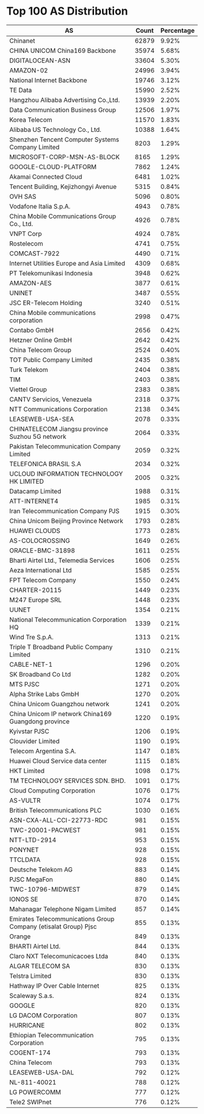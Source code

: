 # Top 100 AS Distribution
| AS | Count | Percentage |
|----|----|----|
| Chinanet | 62879 | 9.92% |
| CHINA UNICOM China169 Backbone | 35974 | 5.68% |
| DIGITALOCEAN-ASN | 33604 | 5.30% |
| AMAZON-02 | 24996 | 3.94% |
| National Internet Backbone | 19746 | 3.12% |
| TE Data | 15990 | 2.52% |
| Hangzhou Alibaba Advertising Co.,Ltd. | 13939 | 2.20% |
| Data Communication Business Group | 12506 | 1.97% |
| Korea Telecom | 11570 | 1.83% |
| Alibaba US Technology Co., Ltd. | 10388 | 1.64% |
| Shenzhen Tencent Computer Systems Company Limited | 8203 | 1.29% |
| MICROSOFT-CORP-MSN-AS-BLOCK | 8165 | 1.29% |
| GOOGLE-CLOUD-PLATFORM | 7862 | 1.24% |
| Akamai Connected Cloud | 6481 | 1.02% |
| Tencent Building, Kejizhongyi Avenue | 5315 | 0.84% |
| OVH SAS | 5096 | 0.80% |
| Vodafone Italia S.p.A. | 4943 | 0.78% |
| China Mobile Communications Group Co., Ltd. | 4926 | 0.78% |
| VNPT Corp | 4924 | 0.78% |
| Rostelecom | 4741 | 0.75% |
| COMCAST-7922 | 4490 | 0.71% |
| Internet Utilities Europe and Asia Limited | 4309 | 0.68% |
| PT Telekomunikasi Indonesia | 3948 | 0.62% |
| AMAZON-AES | 3877 | 0.61% |
| UNINET | 3487 | 0.55% |
| JSC ER-Telecom Holding | 3240 | 0.51% |
| China Mobile communications corporation | 2998 | 0.47% |
| Contabo GmbH | 2656 | 0.42% |
| Hetzner Online GmbH | 2642 | 0.42% |
| China Telecom Group | 2524 | 0.40% |
| TOT Public Company Limited | 2435 | 0.38% |
| Turk Telekom | 2404 | 0.38% |
| TIM | 2403 | 0.38% |
| Viettel Group | 2383 | 0.38% |
| CANTV Servicios, Venezuela | 2318 | 0.37% |
| NTT Communications Corporation | 2138 | 0.34% |
| LEASEWEB-USA-SEA | 2078 | 0.33% |
| CHINATELECOM Jiangsu province Suzhou 5G network | 2064 | 0.33% |
| Pakistan Telecommunication Company Limited | 2059 | 0.32% |
| TELEFONICA BRASIL S.A | 2034 | 0.32% |
| UCLOUD INFORMATION TECHNOLOGY HK LIMITED | 2005 | 0.32% |
| Datacamp Limited | 1988 | 0.31% |
| ATT-INTERNET4 | 1985 | 0.31% |
| Iran Telecommunication Company PJS | 1915 | 0.30% |
| China Unicom Beijing Province Network | 1793 | 0.28% |
| HUAWEI CLOUDS | 1773 | 0.28% |
| AS-COLOCROSSING | 1649 | 0.26% |
| ORACLE-BMC-31898 | 1611 | 0.25% |
| Bharti Airtel Ltd., Telemedia Services | 1606 | 0.25% |
| Aeza International Ltd | 1585 | 0.25% |
| FPT Telecom Company | 1550 | 0.24% |
| CHARTER-20115 | 1449 | 0.23% |
| M247 Europe SRL | 1448 | 0.23% |
| UUNET | 1354 | 0.21% |
| National Telecommunication Corporation HQ | 1339 | 0.21% |
| Wind Tre S.p.A. | 1313 | 0.21% |
| Triple T Broadband Public Company Limited | 1310 | 0.21% |
| CABLE-NET-1 | 1296 | 0.20% |
| SK Broadband Co Ltd | 1282 | 0.20% |
| MTS PJSC | 1271 | 0.20% |
| Alpha Strike Labs GmbH | 1270 | 0.20% |
| China Unicom Guangzhou network | 1241 | 0.20% |
| China Unicom IP network China169 Guangdong province | 1220 | 0.19% |
| Kyivstar PJSC | 1206 | 0.19% |
| Clouvider Limited | 1190 | 0.19% |
| Telecom Argentina S.A. | 1147 | 0.18% |
| Huawei Cloud Service data center | 1115 | 0.18% |
| HKT Limited | 1098 | 0.17% |
| TM TECHNOLOGY SERVICES SDN. BHD. | 1091 | 0.17% |
| Cloud Computing Corporation | 1076 | 0.17% |
| AS-VULTR | 1074 | 0.17% |
| British Telecommunications PLC | 1030 | 0.16% |
| ASN-CXA-ALL-CCI-22773-RDC | 981 | 0.15% |
| TWC-20001-PACWEST | 981 | 0.15% |
| NTT-LTD-2914 | 953 | 0.15% |
| PONYNET | 928 | 0.15% |
| TTCLDATA | 928 | 0.15% |
| Deutsche Telekom AG | 883 | 0.14% |
| PJSC MegaFon | 880 | 0.14% |
| TWC-10796-MIDWEST | 879 | 0.14% |
| IONOS SE | 870 | 0.14% |
| Mahanagar Telephone Nigam Limited | 857 | 0.14% |
| Emirates Telecommunications Group Company (etisalat Group) Pjsc | 855 | 0.13% |
| Orange | 849 | 0.13% |
| BHARTI Airtel Ltd. | 844 | 0.13% |
| Claro NXT Telecomunicacoes Ltda | 840 | 0.13% |
| ALGAR TELECOM SA | 830 | 0.13% |
| Telstra Limited | 830 | 0.13% |
| Hathway IP Over Cable Internet | 825 | 0.13% |
| Scaleway S.a.s. | 824 | 0.13% |
| GOOGLE | 820 | 0.13% |
| LG DACOM Corporation | 807 | 0.13% |
| HURRICANE | 802 | 0.13% |
| Ethiopian Telecommunication Corporation | 795 | 0.13% |
| COGENT-174 | 793 | 0.13% |
| China Telecom | 793 | 0.13% |
| LEASEWEB-USA-DAL | 792 | 0.12% |
| NL-811-40021 | 788 | 0.12% |
| LG POWERCOMM | 777 | 0.12% |
| Tele2 SWIPnet | 776 | 0.12% |
